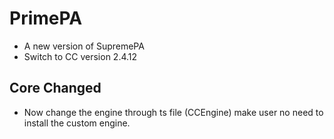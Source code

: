 # PrimePA

- A new version of SupremePA 
- Switch to CC version 2.4.12

## Core Changed

- Now change the engine through ts file (CCEngine) make user no need to install the custom engine.
